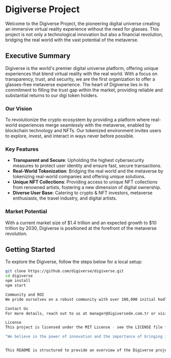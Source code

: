 # Digiverse Project

Welcome to the Digiverse Project, the pioneering digital universe creating an immersive virtual reality experience without the need for glasses. This project is not only a technological innovation but also a financial revolution, bridging the real world with the vast potential of the metaverse.

## Executive Summary

Digiverse is the world's premier digital universe platform, offering unique experiences that blend virtual reality with the real world. With a focus on transparency, trust, and security, we are the first organization to offer a glasses-free metaverse experience. The heart of Digiverse lies in its commitment to filling the trust gap within the market, providing reliable and substantial returns to our digi token holders.

### Our Vision

To revolutionize the crypto ecosystem by providing a platform where real-world experiences merge seamlessly with the metaverse, enabled by blockchain technology and NFTs. Our tokenized environment invites users to explore, invest, and interact in ways never before possible.

### Key Features

- **Transparent and Secure**: Upholding the highest cybersecurity measures to protect user identity and ensure fast, secure transactions.
- **Real-World Tokenization**: Bridging the real world and the metaverse by tokenizing real-world companies and offering unique solutions.
- **Unique NFT Collections**: Providing access to unique NFT collections from renowned artists, fostering a new dimension of digital ownership.
- **Diverse User Base**: Catering to crypto & NFT investors, metaverse enthusiasts, the travel industry, and digital artists.

### Market Potential

With a current market size of $1.4 trillion and an expected growth to $10 trillion by 2030, Digiverse is positioned at the forefront of the metaverse revolution.

## Getting Started

To explore the Digiverse, follow the steps below for a local setup:

```bash
git clone https://github.com/digiverse/digiverse.git
cd digiverse
npm install
npm start

Community and ROI
We pride ourselves on a robust community with over 100,000 initial hodlers. We are committed to a quick return on investment, detailed in our comprehensive business plan.

Contact Us
For more details, reach out to us at manager@digiversede.com.tr or visit our website at www.digiversecrypto.com.

License
This project is licensed under the MIT License - see the LICENSE file for details.

"We believe in the power of innovation and the importance of bringing it to everyone in the simplest form possible — as Einstein & Rumi taught us, 'If there is a fire, we will not talk about the fire for hours. The words "There is a fire" will be enough to explain everything.' Our commitment lies in building a user-friendly, transparent, and secure metaverse for all." - The Digiverse Team


This README is structured to provide an overview of the Digiverse project, its unique selling points, and a quick start guide for interested developers or users. It encapsulates the ethos of the project as outlined in the business plan, showcasing its market potential and the team's commitment to transparency and user experience&#8203;``【oaicite:0】``&#8203;.
